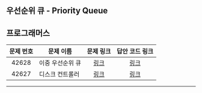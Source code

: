 ## 우선순위 큐 - Priority Queue

프로그래머스
----------
| 문제 번호 | 문제 이름 | 문제 링크 | 답안 코드 링크 |
|:---:|---|:---:|:---:|
| 42628 | 이중 우선순위 큐 | [링크](https://school.programmers.co.kr/learn/courses/30/lessons/42628) | [링크](https://github.com/nicky-day/CodingTest/blob/main/src/main/java/org/example/priority_queue/programmers/001-%EC%9D%B4%EC%A4%91_%EC%9A%B0%EC%84%A0%EC%88%9C%EC%9C%84_%ED%81%90.java) |
| 42627 | 디스크 컨트롤러 | [링크](https://school.programmers.co.kr/learn/courses/30/lessons/42627) | [링크](https://github.com/nicky-day/CodingTest/blob/main/src/main/java/org/example/priority_queue/programmers/002-%EB%94%94%EC%8A%A4%ED%81%AC_%EC%BB%A8%ED%8A%B8%EB%A1%A4%EB%9F%AC.java) |
----------
